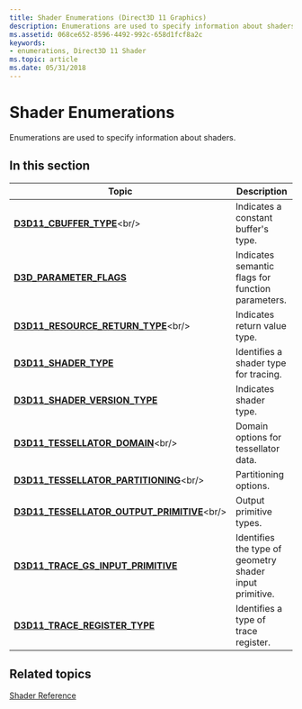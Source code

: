```yaml
---
title: Shader Enumerations (Direct3D 11 Graphics)
description: Enumerations are used to specify information about shaders.
ms.assetid: 068ce652-8596-4492-992c-658d1fcf8a2c
keywords:
- enumerations, Direct3D 11 Shader
ms.topic: article
ms.date: 05/31/2018
---
```


# Shader Enumerations

Enumerations are used to specify information about shaders.

## 

## In this section



| Topic                                                                                          | Description                                                        |
|------------------------------------------------------------------------------------------------|--------------------------------------------------------------------|
| [**D3D11\_CBUFFER\_TYPE**](https://msdn.microsoft.com/library/Ff476097(v=VS.85).aspx)<br/>                                  | Indicates a constant buffer's type.<br/>                     |
| [**D3D\_PARAMETER\_FLAGS**](/windows/desktop/api/d3dcommon/ne-d3dcommon-d3d_parameter_flags)<br/>                                | Indicates semantic flags for function parameters.<br/>       |
| [**D3D11\_RESOURCE\_RETURN\_TYPE**](https://msdn.microsoft.com/library/Ff476204(v=VS.85).aspx)<br/>                 | Indicates return value type.<br/>                            |
| [**D3D11\_SHADER\_TYPE**](/windows/desktop/api/D3D11ShaderTracing/ne-d3d11shadertracing-d3d11_shader_type)<br/>                                    | Identifies a shader type for tracing.<br/>                   |
| [**D3D11\_SHADER\_VERSION\_TYPE**](/windows/desktop/api/d3d11shader/ne-d3d11shader-d3d11_shader_version_type)<br/>                   | Indicates shader type.<br/>                                  |
| [**D3D11\_TESSELLATOR\_DOMAIN**](https://msdn.microsoft.com/library/Ff476221(v=VS.85).aspx)<br/>                      | Domain options for tessellator data.<br/>                    |
| [**D3D11\_TESSELLATOR\_PARTITIONING**](https://msdn.microsoft.com/library/Ff476224(v=VS.85).aspx)<br/>          | Partitioning options.<br/>                                   |
| [**D3D11\_TESSELLATOR\_OUTPUT\_PRIMITIVE**](https://msdn.microsoft.com/library/Ff476223(v=VS.85).aspx)<br/> | Output primitive types.<br/>                                 |
| [**D3D11\_TRACE\_GS\_INPUT\_PRIMITIVE**](/windows/desktop/api/D3D11ShaderTracing/ne-d3d11shadertracing-d3d11_trace_gs_input_primitive)<br/>        | Identifies the type of geometry shader input primitive.<br/> |
| [**D3D11\_TRACE\_REGISTER\_TYPE**](/windows/desktop/api/D3D11ShaderTracing/ne-d3d11shadertracing-d3d11_trace_register_type)<br/>                   | Identifies a type of trace register.<br/>                    |



 

## Related topics

<dl> <dt>

[Shader Reference](d3d11-graphics-reference-d3d11-shader.md)
</dt> </dl>

 

 





